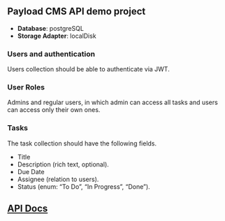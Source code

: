 ## Payload CMS API demo project
- **Database**: postgreSQL
- **Storage Adapter**: localDisk
  
### **Users and authentication**

Users collection should be able to authenticate via JWT.


### **User Roles**
Admins and regular users, in which admin can access all tasks and users can access only their own ones.

### **Tasks**

The task collection should have the following fields.
- Title 
- Description (rich text, optional).
- Due Date 
- Assignee (relation to users).
- Status (enum: “To Do”, “In Progress”, “Done”).


## [API Docs](https://documenter.getpostman.com/view/36668209/2sAYdZsYQF#intro)


